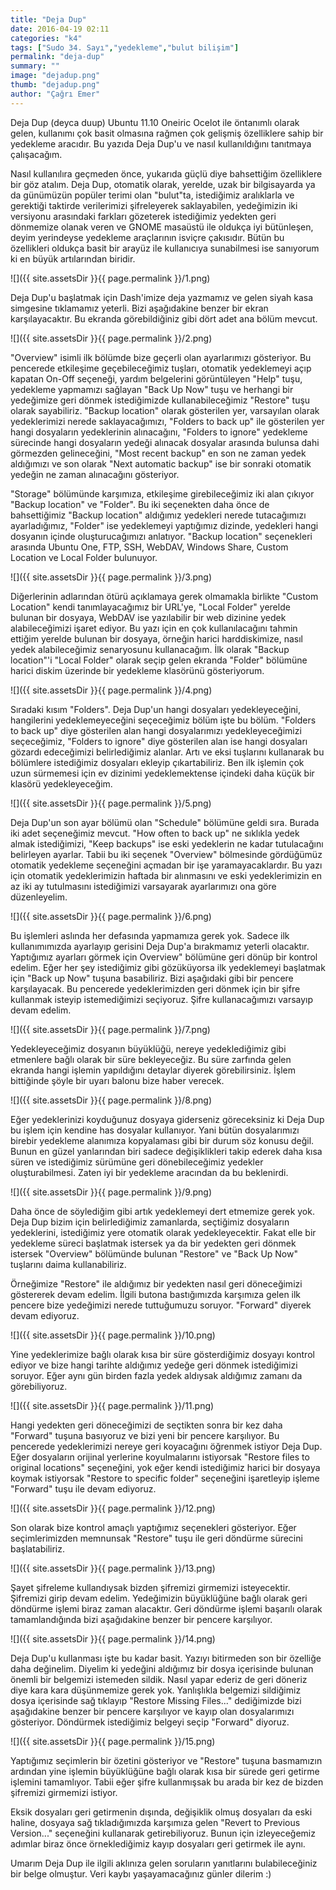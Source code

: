 ```yaml
---
title: "Deja Dup"
date: 2016-04-19 02:11
categories: "k4"
tags: ["Sudo 34. Sayı","yedekleme","bulut bilişim"]
permalink: "deja-dup"
summary: ""
image: "dejadup.png"
thumb: "dejadup.png"
author: "Çağrı Emer"
---
```


Deja Dup (deyca duup) Ubuntu 11.10 Oneiric Ocelot ile öntanımlı olarak gelen, kullanımı çok basit olmasına rağmen çok gelişmiş özelliklere sahip bir yedekleme aracıdır. Bu yazıda Deja Dup'u ve nasıl kullanıldığını tanıtmaya çalışacağım.

Nasıl kullanılıra geçmeden önce, yukarıda güçlü diye bahsettiğim özelliklere bir göz atalım. Deja Dup, otomatik olarak, yerelde, uzak bir bilgisayarda ya da günümüzün popüler terimi olan "bulut"ta, istediğimiz aralıklarla ve gerektiği taktirde verilerimizi şifreleyerek saklayabilen, yedeğimizin iki versiyonu arasındaki farkları gözeterek istediğimiz yedekten geri dönmemize olanak veren ve GNOME masaüstü ile oldukça iyi bütünleşen, deyim yerindeyse yedekleme araçlarının isviçre çakısıdır. Bütün bu özellikleri oldukça basit bir arayüz ile kullanıcıya sunabilmesi ise sanıyorum ki en büyük artılarından biridir.

![]({{ site.assetsDir }}{{ page.permalink }}/1.png)

Deja Dup'u başlatmak için Dash'imize deja yazmamız ve gelen siyah kasa simgesine tıklamamız yeterli. Bizi aşağıdakine benzer bir ekran karşılayacaktır. Bu ekranda görebildiğiniz gibi dört adet ana bölüm mevcut.

![]({{ site.assetsDir }}{{ page.permalink }}/2.png)

"Overview" isimli ilk bölümde bize geçerli olan ayarlarımızı gösteriyor. Bu pencerede etkileşime geçebileceğimiz tuşları, otomatik yedeklemeyi açıp kapatan On-Off seçeneği, yardım belgelerini görüntüleyen "Help" tuşu, yedekleme yapmamızı sağlayan "Back Up Now" tuşu ve herhangi bir yedeğimize geri dönmek istediğimizde kullanabileceğimiz "Restore" tuşu olarak sayabiliriz. "Backup location" olarak gösterilen yer, varsayılan olarak yedeklerimizi nerede saklayacağımızı, "Folders to back up" ile gösterilen yer hangi dosyaların yedeklerinin alınacağını, "Folders to ignore" yedekleme sürecinde hangi dosyaların yedeği alınacak dosyalar arasında bulunsa dahi görmezden gelineceğini, "Most recent backup" en son ne zaman yedek aldığımızı ve son olarak "Next automatic backup" ise bir sonraki otomatik yedeğin ne zaman alınacağını gösteriyor.

"Storage" bölümünde karşımıza, etkileşime girebileceğimiz iki alan çıkıyor "Backup location" ve "Folder". Bu iki seçenekten daha önce de bahsettiğimiz "Backup location" aldığımız yedekleri nerede tutacağımızı ayarladığımız, "Folder" ise yedeklemeyi yaptığımız dizinde, yedekleri hangi dosyanın içinde oluşturucağımızı anlatıyor. "Backup location" seçenekleri arasında Ubuntu One, FTP, SSH, WebDAV, Windows Share, Custom Location ve Local Folder bulunuyor.

![]({{ site.assetsDir }}{{ page.permalink }}/3.png)

Diğerlerinin adlarından ötürü açıklamaya gerek olmamakla birlikte "Custom Location" kendi tanımlayacağımız bir URL'ye, "Local Folder" yerelde bulunan bir dosyaya, WebDAV ise yazılabilir bir web dizinine yedek alabileceğimizi işaret ediyor. Bu yazı için en çok kullanılacağını tahmin ettiğim yerelde bulunan bir dosyaya, örneğin harici harddiskimize, nasıl yedek alabileceğimiz senaryosunu kullanacağım. İlk olarak "Backup location"'i "Local Folder" olarak seçip gelen ekranda "Folder" bölümüne harici diskim üzerinde bir yedekleme klasörünü gösteriyorum.

![]({{ site.assetsDir }}{{ page.permalink }}/4.png)

Sıradaki kısım "Folders". Deja Dup'un hangi dosyaları yedekleyeceğini, hangilerini yedeklemeyeceğini seçeceğimiz bölüm işte bu bölüm. "Folders to back up" diye gösterilen alan hangi dosyalarımızı yedekleyeceğimizi seçeceğimiz, "Folders to ignore" diye gösterilen alan ise hangi dosyaları gözardı edeceğimizi belirlediğimiz alanlar. Artı ve eksi tuşlarını kullanarak bu bölümlere istediğimiz dosyaları ekleyip çıkartabiliriz. Ben ilk işlemin çok uzun sürmemesi için ev dizinimi yedeklemektense içindeki daha küçük bir klasörü yedekleyeceğim.

![]({{ site.assetsDir }}{{ page.permalink }}/5.png)

Deja Dup'un son ayar bölümü olan "Schedule" bölümüne geldi sıra. Burada iki adet seçeneğimiz mevcut. "How often to back up" ne sıklıkla yedek almak istediğimizi, "Keep backups" ise eski yedeklerin ne kadar tutulacağını belirleyen ayarlar. Tabii bu iki seçenek "Overview" bölmesinde gördüğümüz otomatik yedekleme seçeneğini açmadan bir işe yaramayacaklardır. Bu yazı için otomatik yedeklerimizin haftada bir alınmasını ve eski yedeklerimizin en az iki ay tutulmasını istediğimizi varsayarak ayarlarımızı ona göre düzenleyelim.

![]({{ site.assetsDir }}{{ page.permalink }}/6.png)

Bu işlemleri aslında her defasında yapmamıza gerek yok. Sadece ilk kullanımımızda ayarlayıp gerisini Deja Dup'a bırakmamız yeterli olacaktır. Yaptığımız ayarları görmek için Overview" bölümüne geri dönüp bir kontrol edelim. Eğer her şey istediğimiz gibi gözüküyorsa ilk yedeklemeyi başlatmak için "Back up Now" tuşuna basabiliriz. Bizi aşağıdaki gibi bir pencere karşılayacak. Bu pencerede yedeklerimizden geri dönmek için bir şifre kullanmak isteyip istemediğimizi seçiyoruz. Şifre kullanacağımızı varsayıp devam edelim.

![]({{ site.assetsDir }}{{ page.permalink }}/7.png)

Yedekleyeceğimiz dosyanın büyüklüğü, nereye yedeklediğimiz gibi etmenlere bağlı olarak bir süre bekleyeceğiz. Bu süre zarfında gelen ekranda hangi işlemin yapıldığını detaylar diyerek görebilirsiniz. İşlem bittiğinde şöyle bir uyarı balonu bize haber verecek.

![]({{ site.assetsDir }}{{ page.permalink }}/8.png)

Eğer yedeklerinizi koyduğunuz dosyaya giderseniz göreceksiniz ki Deja Dup bu işlem için kendine has dosyalar kullanıyor. Yani bütün dosyalarımızı birebir yedekleme alanımıza kopyalaması gibi bir durum söz konusu değil. Bunun en güzel yanlarından biri sadece değişiklikleri takip ederek daha kısa süren ve istediğimiz sürümüne geri dönebileceğimiz yedekler oluşturabilmesi. Zaten iyi bir yedekleme aracından da bu beklenirdi.

![]({{ site.assetsDir }}{{ page.permalink }}/9.png)

Daha önce de söylediğim gibi artık yedeklemeyi dert etmemize gerek yok. Deja Dup bizim için belirlediğimiz zamanlarda, seçtiğimiz dosyaların yedeklerini, istediğimiz yere otomatik olarak yedekleyecektir. Fakat elle bir yedekleme süreci başlatmak istersek ya da bir yedekten geri dönmek istersek "Overview" bölümünde bulunan "Restore" ve "Back Up Now" tuşlarını daima kullanabiliriz.

Örneğimize "Restore" ile aldığımız bir yedekten nasıl geri döneceğimizi göstererek devam edelim. İlgili butona bastığımızda karşımıza gelen ilk pencere bize yedeğimizi nerede tuttuğumuzu soruyor. "Forward" diyerek devam ediyoruz.

![]({{ site.assetsDir }}{{ page.permalink }}/10.png)

Yine yedeklerimize bağlı olarak kısa bir süre gösterdiğimiz dosyayı kontrol ediyor ve bize hangi tarihte aldığımız yedeğe geri dönmek istediğimizi soruyor. Eğer aynı gün birden fazla yedek aldıysak aldığımız zamanı da görebiliyoruz.

![]({{ site.assetsDir }}{{ page.permalink }}/11.png)

Hangi yedekten geri döneceğimizi de seçtikten sonra bir kez daha "Forward" tuşuna basıyoruz ve bizi yeni bir pencere karşılıyor. Bu pencerede yedeklerimizi nereye geri koyacağını öğrenmek istiyor Deja Dup. Eğer dosyaların orijinal yerlerine koyulmalarını istiyorsak "Restore files to original locations" seçeneğini, yok eğer kendi istediğimiz harici bir dosyaya koymak istiyorsak "Restore to specific folder" seçeneğini işaretleyip işleme "Forward" tuşu ile devam ediyoruz.

![]({{ site.assetsDir }}{{ page.permalink }}/12.png)

Son olarak bize kontrol amaçlı yaptığımız seçenekleri gösteriyor. Eğer seçimlerimizden memnunsak "Restore" tuşu ile geri döndürme sürecini başlatabiliriz.

![]({{ site.assetsDir }}{{ page.permalink }}/13.png)

Şayet şifreleme kullandıysak bizden şifremizi girmemizi isteyecektir. Şifremizi girip devam edelim. Yedeğimizin büyüklüğüne bağlı olarak geri döndürme işlemi biraz zaman alacaktır. Geri döndürme işlemi başarılı olarak tamamlandığında bizi aşağıdakine benzer bir pencere karşılıyor.

![]({{ site.assetsDir }}{{ page.permalink }}/14.png)

Deja Dup'u kullanması işte bu kadar basit. Yazıyı bitirmeden son bir özelliğe daha değinelim. Diyelim ki yedeğini aldığımız bir dosya içerisinde bulunan önemli bir belgemizi istemeden sildik. Nasıl yapar ederiz de geri döneriz diye kara kara düşünmemize gerek yok. Yanlışlıkla belgemizi sildiğimiz dosya içerisinde sağ tıklayıp "Restore Missing Files..." dediğimizde bizi aşağıdakine benzer bir pencere karşılıyor ve kayıp olan dosyalarımızı gösteriyor. Döndürmek istediğimiz belgeyi seçip "Forward" diyoruz.

![]({{ site.assetsDir }}{{ page.permalink }}/15.png)

Yaptığımız seçimlerin bir özetini gösteriyor ve "Restore" tuşuna basmamızın ardından yine işlemin büyüklüğüne bağlı olarak kısa bir sürede geri getirme işlemini tamamlıyor. Tabii eğer şifre kullanmışsak bu arada bir kez de bizden şifremizi girmemizi istiyor.

Eksik dosyaları geri getirmenin dışında, değişiklik olmuş dosyaları da eski haline, dosyaya sağ tıkladığımızda karşımıza gelen "Revert to Previous Version..." seçeneğini kullanarak getirebiliyoruz. Bunun için izleyeceğemiz adımlar biraz önce örneklediğimiz kayıp dosyaları geri getirmek ile aynı.

Umarım Deja Dup ile ilgili aklınıza gelen soruların yanıtlarını bulabileceğiniz bir belge olmuştur. Veri kaybı yaşayamacağınız günler dilerim :)
